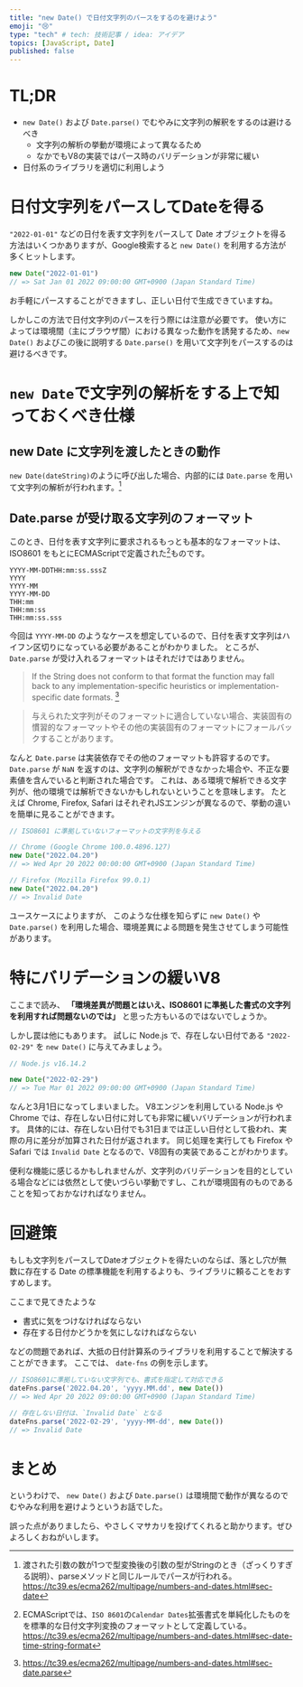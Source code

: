 ```yaml
---
title: "new Date() で日付文字列のパースをするのを避けよう"
emoji: "😢"
type: "tech" # tech: 技術記事 / idea: アイデア
topics: [JavaScript, Date]
published: false
---
```


# TL;DR
- `new Date()` および `Date.parse()` でむやみに文字列の解釈をするのは避けるべき
  - 文字列の解析の挙動が環境によって異なるため
  - なかでもV8の実装ではパース時のバリデーションが非常に緩い
- 日付系のライブラリを適切に利用しよう

# 日付文字列をパースしてDateを得る

`"2022-01-01"` などの日付を表す文字列をパースして Date オブジェクトを得る方法はいくつかありますが、Google検索すると `new Date()` を利用する方法が多くヒットします。

```js
new Date("2022-01-01")
// => Sat Jan 01 2022 09:00:00 GMT+0900 (Japan Standard Time)
```
お手軽にパースすることができますし、正しい日付で生成できていますね。

しかしこの方法で日付文字列のパースを行う際には注意が必要です。
使い方によっては環境間（主にブラウザ間）における異なった動作を誘発するため、`new Date()` およびこの後に説明する `Date.parse()` を用いて文字列をパースするのは避けるべきです。

# `new Date`で文字列の解析をする上で知っておくべき仕様
## new Date に文字列を渡したときの動作
`new Date(dateString)`のように呼び出した場合、内部的には `Date.parse` を用いて文字列の解析が行われます。[^1]

## Date.parse が受け取る文字列のフォーマット
このとき、日付を表す文字列に要求されるもっとも基本的なフォーマットは、 ISO8601 をもとにECMAScriptで定義された[^2]ものです。
```
YYYY-MM-DDTHH:mm:ss.sssZ
YYYY
YYYY-MM
YYYY-MM-DD
THH:mm
THH:mm:ss
THH:mm:ss.sss
```
今回は `YYYY-MM-DD` のようなケースを想定しているので、日付を表す文字列はハイフン区切りになっている必要があることがわかりました。
ところが、 `Date.parse` が受け入れるフォーマットはそれだけではありません。

>  If the String does not conform to that format the function may fall back to any implementation-specific heuristics or implementation-specific date formats. [^3]

> 与えられた文字列がそのフォーマットに適合していない場合、実装固有の慣習的なフォーマットやその他の実装固有のフォーマットにフォールバックすることがあります。

なんと `Date.parse` は実装依存でその他のフォーマットも許容するのです。
`Date.parse` が `NaN` を返すのは、文字列の解釈ができなかった場合や、不正な要素値を含んでいると判断された場合です。
これは、ある環境で解析できる文字列が、他の環境では解析できないかもしれないということを意味します。
たとえば Chrome, Firefox, Safari はそれぞれJSエンジンが異なるので、挙動の違いを簡単に見ることができます。

```js
// ISO8601 に準拠していないフォーマットの文字列を与える

// Chrome (Google Chrome 100.0.4896.127) 
new Date("2022.04.20")
// => Wed Apr 20 2022 00:00:00 GMT+0900 (Japan Standard Time)

// Firefox (Mozilla Firefox 99.0.1)
new Date("2022.04.20")
// => Invalid Date
```
ユースケースによりますが、 このような仕様を知らずに `new Date()` や `Date.parse()` を利用した場合、環境差異による問題を発生させてしまう可能性があります。

# 特にバリデーションの緩いV8
ここまで読み、
**「環境差異が問題とはいえ、ISO8601 に準拠した書式の文字列を利用すれば問題ないのでは」**
と思った方もいるのではないでしょうか。

しかし罠は他にもあります。
試しに Node.js で、存在しない日付である `"2022-02-29"` を `new Date()` に与えてみましょう。

```js
// Node.js v16.14.2

new Date("2022-02-29")
// => Tue Mar 01 2022 09:00:00 GMT+0900 (Japan Standard Time)
```
なんと3月1日になってしまいました。
V8エンジンを利用している Node.js や Chrome では、存在しない日付に対しても非常に緩いバリデーションが行われます。
具体的には、存在しない日付でも31日までは正しい日付として扱われ、実際の月に差分が加算された日付が返されます。
同じ処理を実行しても Firefox や Safari では `Invalid Date` となるので、V8固有の実装であることがわかります。

便利な機能に感じるかもしれませんが、文字列のバリデーションを目的としている場合などには依然として使いづらい挙動ですし、これが環境固有のものであることを知っておかなければなりません。

# 回避策
もしも文字列をパースしてDateオブジェクトを得たいのならば、落とし穴が無数に存在する Date の標準機能を利用するよりも、ライブラリに頼ることをおすすめします。

ここまで見てきたような
- 書式に気をつけなければならない
- 存在する日付かどうかを気にしなければならない

などの問題であれば、大抵の日付計算系のライブラリを利用することで解決することができます。
ここでは、 `date-fns` の例を示します。
```js
// ISO8601に準拠していない文字列でも、書式を指定して対応できる
dateFns.parse('2022.04.20', 'yyyy.MM.dd', new Date())
// => Wed Apr 20 2022 09:00:00 GMT+0900 (Japan Standard Time)

// 存在しない日付は、`Invalid Date` となる
dateFns.parse('2022-02-29', 'yyyy-MM-dd', new Date())
// => Invalid Date
```

# まとめ
というわけで、 `new Date()` および `Date.parse()` は環境間で動作が異なるのでむやみな利用を避けようというお話でした。

誤った点がありましたら、やさしくマサカリを投げてくれると助かります。ぜひよろしくおねがいします。




[^1]: 渡された引数の数が1つで型変換後の引数の型がStringのとき（ざっくりすぎる説明）、parseメソッドと同じルールでパースが行われる。 https://tc39.es/ecma262/multipage/numbers-and-dates.html#sec-date
[^2]: ECMAScriptでは、`ISO 8601`の`Calendar Dates`拡張書式を単純化したものをを標準的な日付文字列変換のフォーマットとして定義している。 https://tc39.es/ecma262/multipage/numbers-and-dates.html#sec-date-time-string-format
[^3]: https://tc39.es/ecma262/multipage/numbers-and-dates.html#sec-date.parse